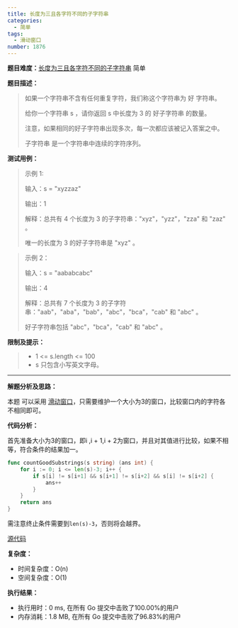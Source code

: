 ```yaml
---
title: 长度为三且各字符不同的子字符串
categories:
  - 简单
tags:
  - 滑动窗口
number: 1876
---
```


**题目难度：**[长度为三且各字符不同的子字符串](https://leetcode.cn/problems/substrings-of-size-three-with-distinct-characters/) 简单

**题目描述：**

> 如果一个字符串不含有任何重复字符，我们称这个字符串为 好 字符串。
>
> 给你一个字符串 s ，请你返回 s 中长度为 3 的 好子字符串 的数量。
>
> 注意，如果相同的好子字符串出现多次，每一次都应该被记入答案之中。
>
> 子字符串 是一个字符串中连续的字符序列。

**测试用例：**

> 示例 1:
>
> 输入：s = "xyzzaz"
> 
> 输出：1
> 
> 解释：总共有 4 个长度为 3 的子字符串："xyz"，"yzz"，"zza" 和 "zaz" 。
> 
> 唯一的长度为 3 的好子字符串是 "xyz" 。
 
> 示例 2：
>
> 
> 输入：s = "aababcabc"
> 
> 输出：4
> 
> 解释：总共有 7 个长度为 3 的子字符串："aab"，"aba"，"bab"，"abc"，"bca"，"cab" 和 "abc" 。
> 
> 好子字符串包括 "abc"，"bca"，"cab" 和 "abc" 。

**限制及提示：**
> - 1 <= s.length <= 100
> - s 只包含小写英文字母。

---
**解题分析及思路：**

本题 可以采用 [滑动窗口](/window)，只需要维护一个大小为3的窗口，比较窗口内的字符各不相同即可。


**代码分析：**

首先准备大小为3的窗口，即i ,i + 1,i + 2为窗口，并且对其值进行比较，如果不相等，符合条件的结果加一。
```go
func countGoodSubstrings(s string) (ans int) {
	for i := 0; i <= len(s)-3; i++ {
		if s[i] != s[i+1] && s[i+1] != s[i+2] && s[i] != s[i+2] {
			ans++
		}
	}
	return ans
}
```
需注意终止条件需要到`len(s)-3`，否则将会越界。


[源代码](https://github.com/lomtom/algorithm-go/blob/main/leetcode/1876长度为三且各字符不同的子字符串_test.go)

**复杂度：**
- 时间复杂度：O(n)
- 空间复杂度：O(1)

**执行结果：**

- 执行用时：0 ms, 在所有 Go 提交中击败了100.00%的用户
- 内存消耗：1.8 MB, 在所有 Go 提交中击败了96.83%的用户
